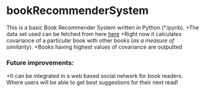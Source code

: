 # bookRecommenderSystem
This is a basic Book Recommender System written in Python (*.ipynb). 
+The data set used can be fetched from here [here](http://www2.informatik.uni-freiburg.de/~cziegler/BX/)
+Right now it calculates covariance of a particular book with other books (_as a measure of similarity_).
+Books having highest values of covariance are outputted

### Future improvements: 
+It can be integrated in a web based social network for book readers. Where users will be able to get best
suggestions for their next read!
